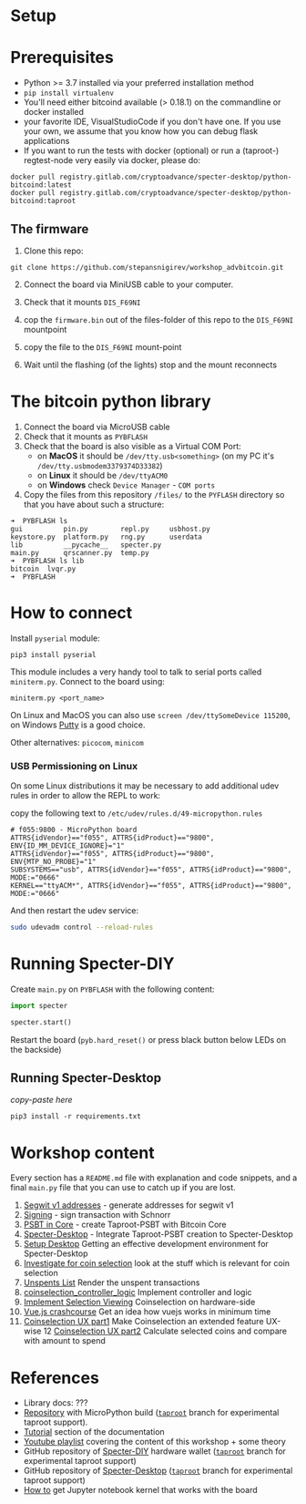 # Setup

# Prerequisites
* Python >= 3.7 installed via your preferred installation method
* `pip install virtualenv`
* You'll need either bitcoind available (> 0.18.1) on the commandline or docker installed
* your favorite IDE, VisualStudioCode if you don't have one. If you use your own, we assume that you know how you can debug flask applications
* If you want to run the tests with docker (optional) or run a (taproot-) regtest-node very easily via docker, please do:
```
docker pull registry.gitlab.com/cryptoadvance/specter-desktop/python-bitcoind:latest
docker pull registry.gitlab.com/cryptoadvance/specter-desktop/python-bitcoind:taproot
```

## The firmware
1. Clone this repo:
```
git clone https://github.com/stepansnigirev/workshop_advbitcoin.git
```
2. Connect the board via MiniUSB cable to your computer.
3. Check that it mounts  `DIS_F69NI`

4. cop the `firmware.bin` out of the files-folder of this repo to the `DIS_F69NI` mountpoint

5. copy the file to the  `DIS_F69NI` mount-point
6. Wait until the flashing (of the lights) stop and the mount reconnects

# The bitcoin python library

1. Connect the board via MicroUSB cable
2. Check that it mounts as `PYBFLASH`
4. Check that the board is also visible as a Virtual COM Port:
	- on **MacOS** it should be `/dev/tty.usb<something>` (on my PC it's `/dev/tty.usbmodem3379374D33382`)
	- on **Linux** it should be `/dev/ttyACM0`
	- on **Windows** check `Device Manager` - `COM ports`
5. Copy the files from this repository `/files/` to the `PYFLASH` directory so that you have about such a structure:
```
➜  PYBFLASH ls       
gui          pin.py        repl.py     usbhost.py
keystore.py  platform.py   rng.py      userdata
lib          __pycache__   specter.py
main.py      qrscanner.py  temp.py
➜  PYBFLASH ls lib 
bitcoin  lvqr.py
➜  PYBFLASH 

```

# How to connect

Install `pyserial` module:

```
pip3 install pyserial
```

This module includes a very handy tool to talk to serial ports called `miniterm.py`. 
Connect to the board using: 
```
miniterm.py <port_name>
```

On Linux and MacOS you can also use `screen /dev/ttySomeDevice 115200`, on Windows [Putty](https://www.putty.org/) is a good choice.

Other alternatives: `picocom`, `minicom`

### USB Permissioning on Linux

On some Linux distributions it may be necessary to add additional udev rules in order to allow the REPL to work:

copy the following text to `/etc/udev/rules.d/49-micropython.rules`
```
# f055:9800 - MicroPython board
ATTRS{idVendor}=="f055", ATTRS{idProduct}=="9800", ENV{ID_MM_DEVICE_IGNORE}="1"
ATTRS{idVendor}=="f055", ATTRS{idProduct}=="9800", ENV{MTP_NO_PROBE}="1"
SUBSYSTEMS=="usb", ATTRS{idVendor}=="f055", ATTRS{idProduct}=="9800", MODE:="0666"
KERNEL=="ttyACM*", ATTRS{idVendor}=="f055", ATTRS{idProduct}=="9800", MODE:="0666"
```

And then restart the udev service:

```bash
sudo udevadm control --reload-rules
```

# Running Specter-DIY

Create `main.py` on `PYBFLASH` with the following content:

```py
import specter

specter.start()
```

Restart the board (`pyb.hard_reset()` or press black button below LEDs on the backside)

## Running Specter-Desktop

*copy-paste here*

`pip3 install -r requirements.txt`

# Workshop content

Every section has a `README.md` file with explanation and code snippets, and a final `main.py` file that you can use to catch up if you are lost.

1. [Segwit v1 addresses](./01_schnorr) - generate addresses for segwit v1
2. [Signing](./02_signing) - sign transaction with Schnorr
3. [PSBT in Core](./03_psbt) - create Taproot-PSBT with Bitcoin Core
4. [Specter-Desktop](./04_specter_desktop) - Integrate Taproot-PSBT creation to Specter-Desktop
5. [Setup Desktop](./05_setup_desktop) Getting an effective development environment for Specter-Desktop
6. [Investigate for coin selection](./06_txselect_investigate) look at the stuff which is relevant for coin selection
7. [Unspents List](./07_txselect_rendering) Render the unspent transactions
8. [coinselection_controller_logic](./08_txselect_controller_logic) Implement controller and logic
9. [Implement Selection Viewing](./09_txselect_diy) Coinselection on hardware-side
10. [Vue.js crashcourse](./10_vuejs_crashcourse) Get an idea how vuejs works in minimum time
11. [Coinselection UX part1](./11_txselect_ux_part1) Make Coinselection an extended feature UX-wise
12 [Coinselection UX part2](./12_txselect_ux_part2) Calculate selected coins and compare with amount to spend

# References

- Library docs: ???
- [Repository](https://github.com/diybitcoinhardware/f469-disco/) with MicroPython build ([`taproot`](https://github.com/diybitcoinhardware/f469-disco/tree/taproot) branch for experimental taproot support).
- [Tutorial](https://github.com/diybitcoinhardware/f469-disco/tree/master/docs/tutorial/) section of the documentation
- [Youtube playlist](https://www.youtube.com/playlist?list=PLn2qRQUAAg0z_-R0swVuSsNS9bzRu6oP5) covering the content of this workshop + some theory
- GitHub repository of [Specter-DIY](https://github.com/cryptoadvance/specter-diy) hardware wallet ([`taproot`](https://github.com/cryptoadvance/specter-diy/tree/taproot) branch for experimental taproot support)
- GitHub repository of [Specter-Desktop](https://github.com/cryptoadvance/specter-desktop) ([`taproot`](https://github.com/cryptoadvance/specter-desktop/tree/taproot) branch for experimental taproot support)
- [How to](https://github.com/diybitcoinhardware/f469-disco/tree/master/jupyter_kernel)  get Jupyter notebook kernel that works with the board
